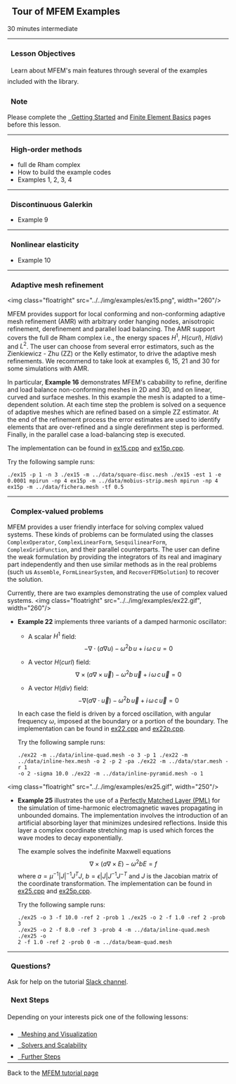 ## <i class="fa fa-gears"></i>&nbsp; Tour of MFEM Examples

<span class="label label-default">30 minutes</span>
<span class="label label-default">intermediate</span>

---

<div class="panel panel-success">
<div class="panel-heading">
<h3 class="panel-title"><i class="fa fa-check"></i>&nbsp; Lesson Objectives</h3>
</div>
<div class="panel-body" style="line-height: 1.8;">
<i class="fa fa-square-o"></i>&nbsp; Learn about MFEM's main features through several of the examples included with the library. <br>
</div>
</div>

<div class="panel panel-info">
<div class="panel-heading">
<h3 class="panel-title"><i class="fa fa-info-circle"></i>&nbsp; Note</h3>
</div>
<div class="panel-body">
Please complete the <a href="../start"><i class="fa fa-play-circle"></i>&nbsp; Getting Started</a>
and <a href="../fem"><i class="fa fa-book"></i> Finite Element Basics</a> pages before this lesson.
</div>
</div>

---

### <i class="fa fa-check-square-o"></i>&nbsp; High-order methods
- full de Rham complex
- How to build the example codes
- Examples 1, 2, 3, 4

---

### <i class="fa fa-check-square-o"></i>&nbsp; Discontinuous Galerkin
- Example 9

---

### <i class="fa fa-check-square-o"></i>&nbsp; Nonlinear elasticity
- Example 10

---

### <i class="fa fa-check-square-o"></i>&nbsp; Adaptive mesh refinement
<img class="floatright" src="../../img/examples/ex15.png", width="260"/>

MFEM provides support for local conforming and non-conforming adaptive mesh refinement (AMR) with arbitrary order hanging nodes, anisotropic refinement, derefinement and parallel load balancing. The AMR support covers the full de Rham complex i.e., the energy spaces $H^1$, $H(curl)$, $H(div)$ and $L^2$. The user can choose from  several error estimators, such as the Zienkiewicz - Zhu (ZZ) or the Kelly estimator, to drive the adaptive mesh refinements. We recommend to take look at examples 6, 15, 21 and 30 for some simulations with AMR. 

In particular, <strong>Example 16</strong> demonstrates MFEM's cabability to refine, derifine and load balance non-conforming meshes in 2D and 3D, and on linear, curved and surface meshes. In this example the mesh is adapted to a time-dependent solution. At each time step the problem is solved on a sequence of adaptive meshes which are refined based on a simple ZZ estimator. At the end of the refinement process the error estimates are used to identify elements that are over-refined and a single derefinment step is performed. Finally, in the parallel case a load-balancing step is executed. 

The implementation can be found in
[ex15.cpp](https://github.com/mfem/mfem/blob/master/examples/ex15.cpp) and
[ex15p.cpp](https://github.com/mfem/mfem/blob/master/examples/ex15p.cpp).

Try the following sample runs:
<code class="language-java"><pre>
./ex15 -p 1 -n 3
./ex15 -m ../data/square-disc.mesh
./ex15 -est 1 -e 0.0001
mpirun -np 4 ex15p -m ../data/mobius-strip.mesh
mpirun -np 4 ex15p -m ../data/fichera.mesh -tf 0.5
</pre></code>

---

### <i class="fa fa-check-square-o"></i>&nbsp; Complex-valued problems

MFEM provides a user friendly interface for solving complex valued systems.
These kinds of problems can be formulated using the classes `ComplexOperator`,
`ComplexLinearForm`, `SesquilinearForm`, `ComplexGridFunction`, and their parallel
counterparts. The user can define the weak formulation by providing the integrators
of its real and imaginary part independently and then use similar methods as in
the real problems (such us `Assemble`, `FormLinearSystem`, and `RecoverFEMSolution`)
to recover the solution.

Currently, there are two examples demonstrating the use of complex valued systems.
<img class="floatright" src="../../img/examples/ex22.gif", width="260"/>

- <strong>Example 22</strong> implements three variants of a damped harmonic oscillator:

    * A scalar $H^1$ field:
      $$-\nabla\cdot\left(a \nabla u\right) - \omega^2 b\,u + i\,\omega\,c\,u = 0$$

    * A vector $H(curl)$ field:
      $$\nabla\times\left(a\nabla\times\vec{u}\right) - \omega^2 b\,\vec{u} + i\,\omega\,c\,\vec{u} = 0$$

    * A vector $H(div)$ field:
      $$-\nabla\left(a \nabla\cdot\vec{u}\right) - \omega^2 b\,\vec{u} + i\,\omega\,c\,\vec{u} = 0$$

    In each case the field is driven by a forced oscillation, with angular
    frequency $\omega$, imposed at the boundary or a portion of the boundary.
    The implementation can be found in
    [ex22.cpp](https://github.com/mfem/mfem/blob/master/examples/ex22.cpp) and
    [ex22p.cpp](https://github.com/mfem/mfem/blob/master/examples/ex22p.cpp).

    Try the following sample runs:
    <code class="language-java"><pre>
    ./ex22 -m ../data/inline-quad.mesh -o 3 -p 1
    ./ex22 -m ../data/inline-hex.mesh -o 2 -p 2 -pa
    ./ex22 -m ../data/star.mesh -r 1 -o 2 -sigma 10.0
    ./ex22 -m ../data/inline-pyramid.mesh -o 1
    </pre></code>

<img class="floatright" src="../../img/examples/ex25.gif", width="250"/>

- <strong>Example 25</strong> illustrates the use of a [Perfectly Matched Layer (PML)](https://en.wikipedia.org/wiki/Perfectly_matched_layer)
    for the simulation of time-harmonic electromagnetic waves propagating in unbounded
    domains. The implementation involves the introduction of an artificial absorbing
    layer that minimizes undesired reflections. Inside this layer a complex coordinate
    stretching map is used which forces the wave modes to decay exponentially.

    The example solves the indefinite Maxwell equations
    $$ \nabla \times (a \nabla \times E) - \omega^2 b E = f $$ where $a = \mu^{-1} |J|^{-1} J^T J$,
    $b= \epsilon |J| J^{-1} J^{-T}$ and $J$ is the Jacobian matrix of the coordinate
    transformation. The implementation can be found in
    [ex25.cpp](https://github.com/mfem/mfem/blob/master/examples/ex25.cpp) and
    [ex25p.cpp](https://github.com/mfem/mfem/blob/master/examples/ex25p.cpp).

    Try the following sample runs:
    <code class="language-java"><pre>
    ./ex25 -o 3 -f 10.0 -ref 2 -prob 1
    ./ex25 -o 2 -f 1.0 -ref 2 -prob 3
    ./ex25 -o 2 -f 8.0 -ref 3 -prob 4 -m ../data/inline-quad.mesh
    ./ex25 -o 2 -f 1.0 -ref 2 -prob 0 -m ../data/beam-quad.mesh
    </pre></code>

---

<div class="panel panel-warning">
<div class="panel-heading">
<h3 class="panel-title"><i class="fa fa-question-circle"></i>&nbsp; Questions?</h3>
</div>
<div class="panel-body">
Ask for help on the tutorial <a href="https://radiuss-llnl.slack.com/archives/C03HKL68HPT">Slack channel</a>.
</div>
</div>

<div class="panel panel-success">
<div class="panel-heading">
<h3 class="panel-title"><i class="fa fa-external-link"></i>&nbsp; Next Steps</h3>
</div>
<div class="panel-body" style="line-height: 1.8; margin-bottom: -10pt;">
Depending on your interests pick one of the following lessons:<br>
<ul>
<li> <a href="../meshvis"><i class="fa fa-picture-o"></i>&nbsp; Meshing and Visualization</a>
<li> <a href="../solvers"><i class="fa fa-tasks"></i>&nbsp; Solvers and Scalability</a>
<li> <a href="../further"><i class="fa fa-rocket"></i>&nbsp; Further Steps</a>
</ul>
</div>
</div>

---

Back to the [MFEM tutorial page](index.md)

<script type="text/x-mathjax-config">MathJax.Hub.Config({TeX: {equationNumbers: {autoNumber: "all"}}, tex2jax: {inlineMath: [['$','$']]}});</script>
<script type="text/javascript" src="https://cdnjs.cloudflare.com/ajax/libs/mathjax/2.7.2/MathJax.js?config=TeX-AMS_HTML"></script>
